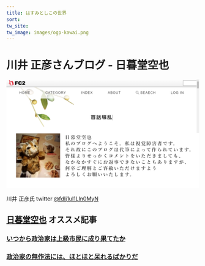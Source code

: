 ```yaml
---
title: はすみとしこの世界   
sort: 
tw_site: 
tw_image: images/ogp-kawai.png  
---
```

# 川井 正彦さんブログ - 日暮堂空也 
![日暮堂空也 ](images/ogp-kawai.png)

川井 正彦氏 twitter [@fdIj1ul1Lln0MyN](https://twitter.com/fdIj1ul1Lln0MyN)

## [日暮堂空也](http://hyakuwasouran.blog.fc2.com/) オススメ記事  

### [いつから政治家は上級市民に成り果てたか](http://hyakuwasouran.blog.fc2.com/blog-entry-695.html)

### [政治家の無作法には、ほとほと呆れるばかりだ](http://hyakuwasouran.blog.fc2.com/blog-entry-701.html)
